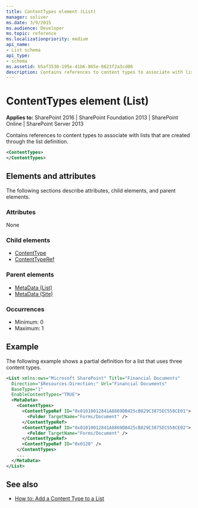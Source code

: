 ```yaml
---
title: ContentTypes element (List)
manager: soliver
ms.date: 3/9/2015
ms.audience: Developer
ms.topic: reference
ms.localizationpriority: medium
api_name:
- List schema
api_type:
- schema
ms.assetid: b5af3530-195e-41b6-865e-8623f2a3cd08
description: Contains references to content types to associate with lists that are created through the list definition.
---
```


# ContentTypes element (List)

**Applies to:** SharePoint 2016 | SharePoint Foundation 2013 | SharePoint Online | SharePoint Server 2013

Contains references to content types to associate with lists that are created through the list definition.

```XML
<ContentTypes>
</ContentTypes>
```

## Elements and attributes

The following sections describe attributes, child elements, and parent elements.

### Attributes

None

### Child elements

- [ContentType](contenttype-element-contenttype.md)
- [ContentTypeRef](contenttyperef-element-list.md)

### Parent elements

- [MetaData (List)](metadata-element-list.md)
- [MetaData (Site)](metadata-element-site.md)

### Occurrences

- Minimum: 0
- Maximum: 1

## Example

The following example shows a partial definition for a list that uses three content types.

```XML
<List xmlns:ows="Microsoft SharePoint" Title="Financial Documents"
  Direction="$Resources:Direction;" Url="Financial Documents"
  BaseType="1"
  EnableContentTypes="TRUE">
  <MetaData>
    <ContentTypes>
      <ContentTypeRef ID="0x01010012841A8869DB425cB829C3875EC558CE01">
        <Folder TargetName="Forms/Document" />
      </ContentTypeRef>
      <ContentTypeRef ID="0x01010012841A8869DB425cB829C3875EC558CE02">
        <Folder TargetName="Forms/Document" />
      </ContentTypeRef>
      <ContentTypeRef ID="0x0120" />
    </ContentTypes>
    ...
  </MetaData>
</List>
```

## See also

- [How to: Add a Content Type to a List](https://msdn.microsoft.com/library/5ae6e295-a406-4f90-920f-030c0dfcd666%28Office.15%29.aspx)

